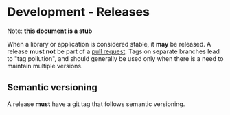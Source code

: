 # Development - Releases

Note: **this document is a stub**

When a library or application is considered stable, it **may** be released. A
release **must not** be part of a [pull request](/git/pull_requests). Tags on
separate branches lead to "tag pollution", and should generally be used only
when there is a need to maintain multiple versions.

## Semantic versioning

A release **must** have a git tag that follows semantic versioning.
